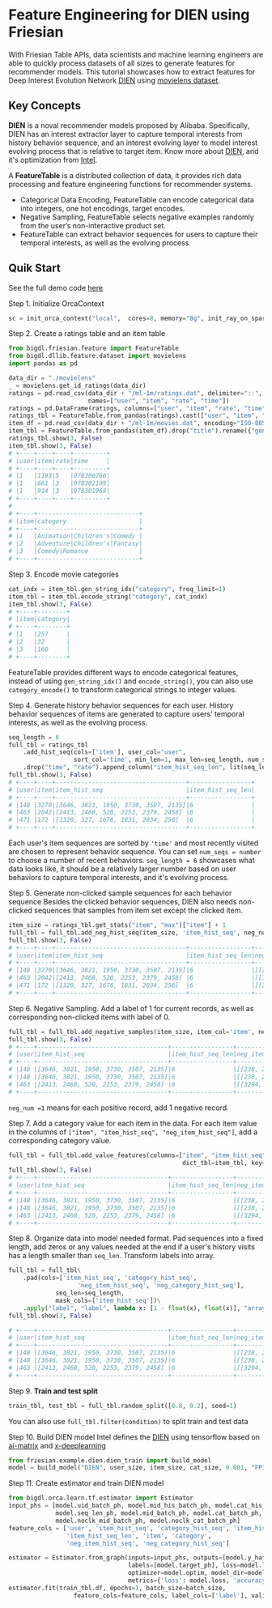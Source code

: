 # **Feature Engineering for DIEN using Friesian**
With Friesian Table APIs, data scientists and machine learning engineers are able to quickly process datasets of all sizes to generate features for recommender models. This tutorial showcases how to extract features for Deep Interest Evolution Network [DIEN](https://arxiv.org/pdf/1809.03672.pdf) using [movielens dataset](http://files.grouplens.org/datasets/movielens/).

## **Key Concepts**
**DIEN** is a noval recommender models proposed by Alibaba. Specifically, DIEN has an interest extractor layer to capture temporal interests from history behavior sequence, and an interest evolving layer to model interest evolving process that is relative to target item. Know more about [DIEN](https://arxiv.org/pdf/1809.03672.pdf), and it's optimization from [Intel](https://github.com/intel-analytics/BigDL/tree/main/python/friesian/example/dien).

A **FeatureTable** is a distributed collection of data, it provides rich data processing and feature engineering functions for recommender systems.
- Categorical Data Encoding, FeatureTable can encode categorical data into integers, one hot encodings, target encodes.
- Negative Sampling, FeatureTable selects negative examples randomly from the user’s non-interactive product set.
- FeatureTable can extract behavior sequences for users to capture their temporal interests, as well as the evolving process.

## Quik Start
See the full demo code [here](https://github.com/intel-analytics/BigDL/tree/main/python/friesian/democode/train_dien.py)

Step 1. Initialize OrcaContext
```python
sc = init_orca_context("local",  cores=8, memory="8g", init_ray_on_spark=True)
```

Step 2. Create a ratings table and an item table
```python
from bigdl.friesian.feature import FeatureTable
from bigdl.dllib.feature.dataset import movielens
import pandas as pd

data_dir = "./movielens"
_ = movielens.get_id_ratings(data_dir)
ratings = pd.read_csv(data_dir + "/ml-1m/ratings.dat", delimiter="::",
                      names=["user", "item", "rate", "time"])
ratings = pd.DataFrame(ratings, columns=["user", "item", "rate", "time"])
ratings_tbl = FeatureTable.from_pandas(ratings).cast(["user", "item", "rate"], "int").cast("time", "long")
item_df = pd.read_csv(data_dir + "/ml-1m/movies.dat", encoding="ISO-8859-1", delimiter="::", names=["item", "title", "genres"])
item_tbl = FeatureTable.from_pandas(item_df).drop("title").rename({"genres": "category"}).cast("item", "int")
ratings_tbl.show(3, False)
item_tbl.show(3, False)
# +----+----+----+---------+
# |user|item|rate|time     |
# +----+----+----+---------+
# |1   |1193|5   |978300760|
# |1   |661 |3   |978302109|
# |1   |914 |3   |978301968|
# +----+----+----+---------+
#
# +----+----------------------------+
# |item|category                    |
# +----+----------------------------+
# |1   |Animation|Children's|Comedy |
# |2   |Adventure|Children's|Fantasy|
# |3   |Comedy|Romance              |
# +----+----------------------------+
```
Step 3. Encode movie categories 
```python
cat_indx = item_tbl.gen_string_idx("category", freq_limit=1)
item_tbl = item_tbl.encode_string("category", cat_indx)
item_tbl.show(3, False)
# +----+--------+
# |item|category|
# +----+--------+
# |1   |257     |
# |2   |32      |
# |3   |160     |
# +----+--------+
```
FeatureTable provides different ways to encode categorical features, instead of using `gen_string_idx()` and `encode_string()`, you can also use `category_encode()` to transform categorical strings to integer values.

Step 4. Generate history behavior sequences for each user.
History behavior sequences of items are generated to capture users' temporal interests, as well as the evolving process. 
```python
seq_length = 6
full_tbl = ratings_tbl
    .add_hist_seq(cols=['item'], user_col="user",
                  sort_col='time', min_len=1, max_len=seq_length, num_seqs=1)\
    .drop("time", "rate").append_column("item_hist_seq_len", lit(seq_length))
full_tbl.show(3, False)
# +----+----+------------------------------------+-----------------+
# |user|item|item_hist_seq                       |item_hist_seq_len|
# +----+----+------------------------------------+-----------------+
# |148 |3270|[3646, 3821, 1950, 3730, 3507, 2135]|6                |
# |463 |2042|[2413, 2468, 520, 2253, 2379, 2458] |6                |
# |471 |172 |[1320, 327, 1676, 1831, 2034, 256]  |6                |
# +----+----+------------------------------------+-----------------+
```
Each user's item sequences are sorted by `'time'` and most recently visited are chosen to represent behavior sequence. You can set `num_seqs = number` to choose a number of recent behaviors.
`seq_length = 6` showcases what data looks like, it should be a relatively larger number based on user behaviors to capture temporal interests, and it's evolving process.

Step 5. Generate non-clicked sample sequences for each behavior sequence
Besides the clicked behavior sequences, DIEN also needs non-clicked sequences that samples from item set except the clicked item.
```python 
item_size = ratings_tbl.get_stats("item", "max")["item"] + 1
full_tbl = full_tbl.add_neg_hist_seq(item_size, 'item_hist_seq', neg_num=3) 
full_tbl.show(3, False)
# +----+----+------------------------------------+-----------------+---------------------------------------------------------------------------------------------------------------------+
# |user|item|item_hist_seq                       |item_hist_seq_len|neg_item_hist_seq                                                                                                    |
# +----+----+------------------------------------+-----------------+---------------------------------------------------------------------------------------------------------------------+
# |148 |3270|[3646, 3821, 1950, 3730, 3507, 2135]|6                |[[238, 291, 3018], [1702, 2990, 1098], [823, 1349, 492], [2885, 492, 906], [3069, 2943, 369], [3499, 1566, 465]]     |
# |463 |2042|[2413, 2468, 520, 2253, 2379, 2458] |6                |[[3294, 2214, 765], [2071, 2259, 706], [1641, 324, 3274], [3870, 2639, 2041], [1316, 2550, 497], [3482, 2685, 1103]] |
# |471 |172 |[1320, 327, 1676, 1831, 2034, 256]  |6                |[[2319, 2152, 2249], [1386, 2443, 2313], [1373, 367, 1442], [928, 1448, 1011], [1950, 1194, 105], [1528, 2458, 2318]]|
# +----+----+------------------------------------+-----------------+---------------------------------------------------------------------------------------------------------------------+
```

Step 6. Negative Sampling.
Add a label of 1 for current records, as well as corresponding non-clicked items with label of 0. 
```python
full_tbl = full_tbl.add_negative_samples(item_size, item_col='item', neg_num=1) 
full_tbl.show(3, False)
# +----+------------------------------------+-----------------+--------------------------------------------------------------------------------------------------------------------+----+-----+
# |user|item_hist_seq                       |item_hist_seq_len|neg_item_hist_seq                                                                                                   |item|label|
# +----+------------------------------------+-----------------+--------------------------------------------------------------------------------------------------------------------+----+-----+
# |148 |[3646, 3821, 1950, 3730, 3507, 2135]|6                |[[238, 291, 3018], [1702, 2990, 1098], [823, 1349, 492], [2885, 492, 906], [3069, 2943, 369], [3499, 1566, 465]]    |1310|0    |
# |148 |[3646, 3821, 1950, 3730, 3507, 2135]|6                |[[238, 291, 3018], [1702, 2990, 1098], [823, 1349, 492], [2885, 492, 906], [3069, 2943, 369], [3499, 1566, 465]]    |3270|1    |
# |463 |[2413, 2468, 520, 2253, 2379, 2458] |6                |[[3294, 2214, 765], [2071, 2259, 706], [1641, 324, 3274], [3870, 2639, 2041], [1316, 2550, 497], [3482, 2685, 1103]]|3474|0    |
# +----+------------------------------------+-----------------+--------------------------------------------------------------------------------------------------------------------+----+-----+
```
`neg_num =1` means for each positive record, add 1 negative record.

Step 7. Add a category value for each item in the data.
For each item value in the columns of `["item", "item_hist_seq", "neg_item_hist_seq"]`, add a corresponding category value.
```python
full_tbl = full_tbl.add_value_features(columns=["item", "item_hist_seq", "neg_item_hist_seq"],
                                                dict_tbl=item_tbl, key="item", value="category")
full_tbl.show(3, False)
# +----+------------------------------------+-----------------+--------------------------------------------------------------------------------------------------------------------+----+-----+--------+------------------------------+----------------------------------------------------------------------------------------------+
# |user|item_hist_seq                       |item_hist_seq_len|neg_item_hist_seq                                                                                                   |item|label|category|category_hist_seq             |neg_category_hist_seq                                                                         |
# +----+------------------------------------+-----------------+--------------------------------------------------------------------------------------------------------------------+----+-----+--------+------------------------------+----------------------------------------------------------------------------------------------+
# |148 |[3646, 3821, 1950, 3730, 3507, 2135]|6                |[[238, 291, 3018], [1702, 2990, 1098], [823, 1349, 492], [2885, 492, 906], [3069, 2943, 369], [3499, 1566, 465]]    |1310|0    |88      |[266, 266, 260, 260, 266, 100]|[[65, 26, 233], [5, 276, 266], [76, 233, 267], [135, 267, 85], [76, 135, 76], [233, 117, 109]]|
# |148 |[3646, 3821, 1950, 3730, 3507, 2135]|6                |[[238, 291, 3018], [1702, 2990, 1098], [823, 1349, 492], [2885, 492, 906], [3069, 2943, 369], [3499, 1566, 465]]    |3270|1    |76      |[266, 266, 260, 260, 266, 100]|[[65, 26, 233], [5, 276, 266], [76, 233, 267], [135, 267, 85], [76, 135, 76], [233, 117, 109]]|
# |463 |[2413, 2468, 520, 2253, 2379, 2458] |6                |[[3294, 2214, 765], [2071, 2259, 706], [1641, 324, 3274], [3870, 2639, 2041], [1316, 2550, 497], [3482, 2685, 1103]]|3474|0    |101     |[267, 178, 266, 236, 266, 111]|[[233, 26, 299], [76, 160, 76], [266, 266, 276], [76, 76, 155], [76, 98, 160], [76, 299, 76]] |
# +----+------------------------------------+-----------------+--------------------------------------------------------------------------------------------------------------------+----+-----+--------+------------------------------+----------------------------------------------------------------------------------------------+
```

Step 8. Organize data into model needed format.
Pad sequences into a fixed length, add zeros or any values needed at the end if a user's history visits has a length smaller than `seq_len`.
Transform labels into array.
```python
full_tbl = full_tbl\
    .pad(cols=['item_hist_seq', 'category_hist_seq',
                   'neg_item_hist_seq', 'neg_category_hist_seq'],
             seq_len=seq_length,
             mask_cols=['item_hist_seq'])\
    .apply("label", "label", lambda x: [1 - float(x), float(x)], "array<float>")
full_tbl.show(3, False)

# +----+------------------------------------+-----------------+------------------------------------------------------------------------------------------------------------------+----+----------+--------+------------------------------+-------------------------------------------------------------------------------------------------+------------------+
# |user|item_hist_seq                       |item_hist_seq_len|neg_item_hist_seq                                                                                                   |item|label     |category|category_hist_seq             |neg_category_hist_seq                                                                         |item_hist_seq_mask|
# +----+------------------------------------+-----------------+--------------------------------------------------------------------------------------------------------------------+----+----------+--------+------------------------------+----------------------------------------------------------------------------------------------+------------------+
# |148 |[3646, 3821, 1950, 3730, 3507, 2135]|6                |[[238, 291, 3018], [1702, 2990, 1098], [823, 1349, 492], [2885, 492, 906], [3069, 2943, 369], [3499, 1566, 465]]    |1310|[1.0, 0.0]|88      |[266, 266, 260, 260, 266, 100]|[[65, 26, 233], [5, 276, 266], [76, 233, 267], [135, 267, 85], [76, 135, 76], [233, 117, 109]]|[1, 1, 1, 1, 1, 1]|
# |148 |[3646, 3821, 1950, 3730, 3507, 2135]|6                |[[238, 291, 3018], [1702, 2990, 1098], [823, 1349, 492], [2885, 492, 906], [3069, 2943, 369], [3499, 1566, 465]]    |3270|[0.0, 1.0]|76      |[266, 266, 260, 260, 266, 100]|[[65, 26, 233], [5, 276, 266], [76, 233, 267], [135, 267, 85], [76, 135, 76], [233, 117, 109]]|[1, 1, 1, 1, 1, 1]|
# |463 |[2413, 2468, 520, 2253, 2379, 2458] |6                |[[3294, 2214, 765], [2071, 2259, 706], [1641, 324, 3274], [3870, 2639, 2041], [1316, 2550, 497], [3482, 2685, 1103]]|3474|[1.0, 0.0]|101     |[267, 178, 266, 236, 266, 111]|[[233, 26, 299], [76, 160, 76], [266, 266, 276], [76, 76, 155], [76, 98, 160], [76, 299, 76]] |[1, 1, 1, 1, 1, 1]|
# +----+------------------------------------+-----------------+--------------------------------------------------------------------------------------------------------------------+----+----------+--------+------------------------------+----------------------------------------------------------------------------------------------+------------------+
```

Step 9. **Train and test split**
```python
train_tbl, test_tbl = full_tbl.random_split([0.8, 0.2], seed=1)
```
You can also use `full_tbl.filter(condition)` to split train and test data 

Step 10. Build DIEN model
Intel defines the [DIEN](https://github.com/intel-analytics/BigDL/tree/main/python/friesian/example/dien) using tensorflow based on [ai-matrix](https://github.com/alibaba/ai-matrix/tree/master/macro_benchmark/DIEN) and [x-deeplearning](https://github.com/alibaba/x-deeplearning/blob/master/xdl-algorithm-solution/DIEN/script/README.md)
```python
from friesian.example.dien.dien_train import build_model
model = build_model("DIEN", user_size, item_size, cat_size, 0.001, "FP32")
```

Step 11. Create estimator and train DIEN model
```python
from bigdl.orca.learn.tf.estimator import Estimator
input_phs = [model.uid_batch_ph, model.mid_his_batch_ph, model.cat_his_batch_ph, model.mask,
             model.seq_len_ph, model.mid_batch_ph, model.cat_batch_ph,
             model.noclk_mid_batch_ph, model.noclk_cat_batch_ph]
feature_cols = ['user', 'item_hist_seq', 'category_hist_seq', 'item_hist_seq_mask',
                'item_hist_seq_len', 'item', 'category',
                'neg_item_hist_seq', 'neg_category_hist_seq']

estimator = Estimator.from_graph(inputs=input_phs, outputs=[model.y_hat],
                                 labels=[model.target_ph], loss=model.loss,
                                 optimizer=model.optim, model_dir=model_dir,
                                 metrics={'loss': model.loss, 'accuracy': model.accuracy})
estimator.fit(train_tbl.df, epochs=1, batch_size=batch_size,
                  feature_cols=feature_cols, label_cols=['label'], validation_data=test_tbl.df)
```